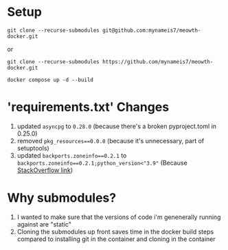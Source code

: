 
# Setup

`git clone --recurse-submodules git@github.com:mynameis7/meowth-docker.git` 

or 

`git clone --recurse-submodules https://github.com/mynameis7/meowth-docker.git`

`docker compose up -d --build`

# 'requirements.txt' Changes
1. updated `asyncpg` to `0.28.0` (because there's a broken pyproject.toml in 0.25.0)
2. removed `pkg_resources==0.0.0` (because it's unnecessary, part of setuptools)
3. updated `backports.zoneinfo==0.2.1` to `backports.zoneinfo==0.2.1;python_version<"3.9"` (Because [StackOverflow link](https://stackoverflow.com/questions/71712258/error-could-not-build-wheels-for-backports-zoneinfo-which-is-required-to-insta))

# Why submodules?
1. I wanted to make sure that the versions of code i'm genenerally running against are "static" 
2. Cloning the submodules up front saves time in the docker build steps compared to installing git in the container and cloning in the container